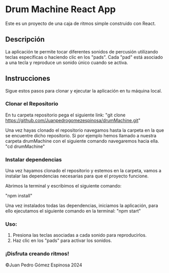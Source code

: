 # Drum Machine React App

Este es un proyecto de una caja de ritmos simple construido con React.

## Descripción

La aplicación te permite tocar diferentes sonidos de percusión utilizando teclas específicas o haciendo clic en los "pads". Cada "pad" está asociado a una tecla y reproduce un sonido único cuando se activa.

## Instrucciones

Sigue estos pasos para clonar y ejecutar la aplicación en tu máquina local.

### Clonar el Repositorio

En tu carpeta repositorio pega el siguiente link:
"git clone https://github.com/Juanpedrogomezespinosa/drumMachine.git"

Una vez hayas clonado el repositorio navegamos hasta la carpeta en la que se encuentre dicho repositorio. Si por ejemplo hemos llamado a nuestra carpeta drumMachine con el siguiente comando navegaremos hacia ella.
"cd drumMachine"

### Instalar dependencias

Una vez hayamos clonado el repositorio y estemos en la carpeta, vamos a instalar las dependencias necesarias para que el proyecto funcione.

Abrimos la terminal y escribimos el siguiente comando:

"npm install"

Una vez instalados todas las dependencias, iniciamos la aplicación, para ello ejecutamos el siguiente comando en la terminal: "npm start"

### Uso:

1. Presiona las teclas asociadas a cada sonido para reproducirlos.
2. Haz clic en los "pads" para activar los sonidos.

### ¡Disfruta creando ritmos!

©️Juan Pedro Gómez Espinosa 2024
